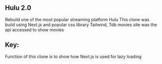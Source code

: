 ## Hulu 2.0
Rebuild one of the most popular streaming platform Hulu
This clone was build using Next.js and popular css library Tailwind, Tdb movies site was the api accessed to show movies
## Key:
Function of this clone is to show how Next.js is used for lazy loading
